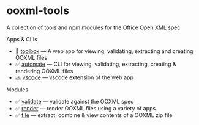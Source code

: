 # ooxml-tools
A collection of tools and npm modules for the Office Open XML [spec](https://ecma-international.org/publications-and-standards/standards/ecma-376/)

Apps & CLIs

 - 👷 [toolbox](https://github.com/ooxml-tools/toolbox) — A web app for viewing, validating, extracting and creating OOXML files
 - ✅ [automate](https://github.com/ooxml-tools/automate) — CLI for viewing, validating, extracting, creating & rendering OOXML files
 - 🔜 [vscode](https://github.com/ooxml-tools/vscode) — vscode extension of the web app

Modules

 - ✅ [validate](https://github.com/ooxml-tools/validate) — validate against the OOXML spec
 - ✅ [render](https://github.com/ooxml-tools/render) — render OOXML files using a variety of apps
 - ✅ [file](https://github.com/ooxml-tools/file) — extract, combine & view contents of a OOXML zip file


